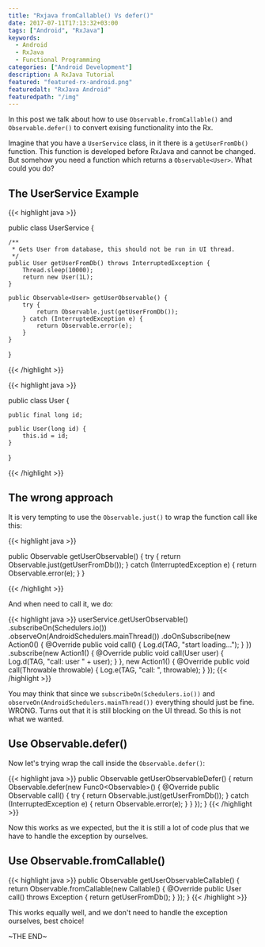 ```yaml
---
title: "Rxjava fromCallable() Vs defer()"
date: 2017-07-11T17:13:32+03:00
tags: ["Android", "RxJava"]
keywords:
  - Android
  - RxJava
  - Functional Programming
categories: ["Android Development"]
description: A RxJava Tutorial
featured: "featured-rx-android.png"
featuredalt: "RxJava Android"
featuredpath: "/img"
---
```


In this post we talk about how to use `Observable.fromCallable()` and `Observable.defer()` to convert exising functionality into the Rx.

Imagine that you have a `UserService` class, in it there is a `getUserFromDb()` function. This function is developed before RxJava and cannot be changed. But somehow you need a function which returns a `Observable<User>`. What could you do?

## The UserService Example

{{< highlight java >}}

public class UserService {

    /**
     * Gets User from database, this should not be run in UI thread.
     */
    public User getUserFromDb() throws InterruptedException {
        Thread.sleep(10000);
        return new User(1L);
    }

    public Observable<User> getUserObservable() {
        try {
            return Observable.just(getUserFromDb());
        } catch (InterruptedException e) {
            return Observable.error(e);
        }
    }
}

{{< /highlight >}}

{{< highlight java >}}

public class User {

    public final long id;

    public User(long id) {
        this.id = id;
    }
}

{{< /highlight >}}

## The wrong approach

It is very tempting to use the `Observable.just()` to wrap the function call like this:

{{< highlight java >}}

public Observable<User> getUserObservable() {
        try {
            return Observable.just(getUserFromDb());
        } catch (InterruptedException e) {
            return Observable.error(e);
        }
    }

{{< /highlight >}}

And when need to call it, we do:

{{< highlight java >}}
userService.getUserObservable()
                .subscribeOn(Schedulers.io())
                .observeOn(AndroidSchedulers.mainThread())
                .doOnSubscribe(new Action0() {
                    @Override
                    public void call() {
                        Log.d(TAG, "start loading...");
                    }
                })
                .subscribe(new Action1<User>() {
                    @Override
                    public void call(User user) {
                        Log.d(TAG, "call: user " + user);
                    }
                }, new Action1<Throwable>() {
                    @Override
                    public void call(Throwable throwable) {
                        Log.e(TAG, "call: ", throwable);
                    }
                });
{{< /highlight >}}

You may think that since we `subscribeOn(Schedulers.io())` and `observeOn(AndroidSchedulers.mainThread())` everything should just be fine. WRONG. Turns out that it is still blocking on the UI thread. So this is not what we wanted.

## Use Observable.defer()

Now let's trying wrap the call inside the `Observable.defer()`:

{{< highlight java >}}
public Observable<User> getUserObservableDefer() {
        return Observable.defer(new Func0<Observable<User>>() {
            @Override
            public Observable<User> call() {
                try {
                    return Observable.just(getUserFromDb());
                } catch (InterruptedException e) {
                    return Observable.error(e);
                }
            }
        });
    }
{{< /highlight >}}

Now this works as we expected, but the it is still a lot of code plus that we have to handle the exception by ourselves.

## Use Observable.fromCallable()

{{< highlight java >}}
public Observable<User> getUserObservableCallable() {
        return Observable.fromCallable(new Callable<User>() {
            @Override
            public User call() throws Exception {
                return getUserFromDb();
            }
        });
    }
{{< /highlight >}}

This works equally well, and we don't need to handle the exception ourselves, best choice!

~THE END~
